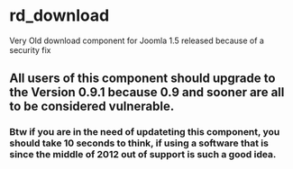 # rd_download
Very Old download component for Joomla 1.5 released because of a security fix

## All users of this component should upgrade to the Version 0.9.1 because 0.9 and sooner are all to be considered vulnerable.

### Btw if you are in the need of updateting this component, you should take 10 seconds to think, if using a software that is since the middle of 2012 out of support is such a good idea. 

